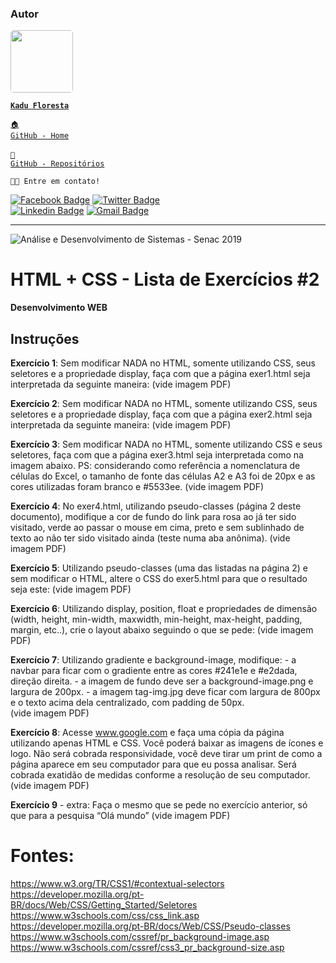 ### Autor

<a href="https://www.linkedin.com/in/kadufloresta/">
 <img style="border-radius: 5px;" src="https://media-exp1.licdn.com/dms/image/C4D03AQFfIeRf3UDQ9Q/profile-displayphoto-shrink_400_400/0?e=1605139200&v=beta&t=vWVjctWELGPrf-DrfqlwmBWjl88lk6ZwKTUJoCIkI_I" width="100px; alt=""/></b>
 
 <code><b>Kadu Floresta</b></code></a>
 
 <code><a href="https://github.com/KaduFloresta" title="HomeGit">🏠 GitHub - Home</a><br></code><br>
 <code><a href="https://github.com/KaduFloresta?tab=repositories" title="RepoGit">📂 GitHub - Repositórios</a><br></code>

<code>👋🏽 Entre em contato!</code>

[![Facebook Badge](https://img.shields.io/badge/-Kadu_Floresta-lightblue?style=flat-square&logo=Facebook&logoColor=white&link=https://https://www.facebook.com/kadu.floresta)](https://www.facebook.com/kadu.floresta)
[![Twitter Badge](https://img.shields.io/badge/-@kadu_kururu-1ca0f1?style=flat-square&labelColor=1ca0f1&logo=twitter&logoColor=white&link=https://twitter.com/kadu_kururu)](https://twitter.com/kadu_kururu)
<br>
[![Linkedin Badge](https://img.shields.io/badge/-Kadu_Floresta-blue?style=flat-square&logo=Linkedin&logoColor=white&link=https://www.linkedin.com/in/kadufloresta/)](https://www.linkedin.com/in/kadufloresta/)
[![Gmail Badge](https://img.shields.io/badge/-cefloresta1@gmail.com-c14438?style=flat-square&logo=Gmail&logoColor=white&link=mailto:cefloresta1@gmail.com)](mailto:cefloresta1@gmail.com)
 
---
![Análise e Desenvolvimento de Sistemas - Senac 2019](https://www.liveondemand.com.br/wp-content/uploads/2019/05/logo-SENAC.png)
# HTML + CSS - Lista de Exercícios #2

**Desenvolvimento WEB**

## Instruções
**Exercício 1**: Sem modificar NADA no HTML, somente utilizando CSS, seus seletores e a propriedade display, faça com que a página exer1.html seja interpretada da seguinte maneira:
(vide imagem PDF)
 
**Exercício 2**: Sem modificar NADA no HTML, somente utilizando CSS, seus seletores e a propriedade display, faça com que a página exer2.html seja interpretada da seguinte maneira:
(vide imagem PDF)
 
**Exercício 3**: Sem modificar NADA no HTML, somente utilizando CSS e seus seletores, faça com que a página exer3.html seja interpretada como na imagem abaixo. PS: considerando como referência a nomenclatura de células do Excel, o tamanho de fonte das células A2 e A3 foi de 20px e as cores utilizadas foram branco e #5533ee.
(vide imagem PDF)
 
**Exercício 4**: No exer4.html, utilizando pseudo-classes (página 2 deste documento), modifique a cor de fundo do link para rosa ao já ter sido visitado, verde ao passar o mouse em cima, preto e sem sublinhado de texto ao não ter sido visitado ainda (teste numa aba anônima).
(vide imagem PDF)
 
**Exercício 5**: Utilizando pseudo-classes (uma das listadas na página 2) e sem modificar o HTML, altere o CSS do exer5.html para que o resultado seja este:
(vide imagem PDF)
 
**Exercício 6**:  Utilizando display, position, float e propriedades de dimensão (width, height, min-width, maxwidth, min-height, max-height, padding, margin, etc..), crie o layout abaixo seguindo o que se pede: 
(vide imagem PDF) 
 
**Exercício 7**: Utilizando gradiente e background-image, modifique: - a navbar para ficar com o gradiente entre as cores #241e1e e #e2dada, direção direita. - a imagem de fundo deve ser a background-image.png e largura de 200px. - a imagem tag-img.jpg deve ficar com largura de 800px e o texto acima dela centralizado, com padding de 50px.  
(vide imagem PDF)
 
**Exercício 8**: Acesse www.google.com e faça uma cópia da página utilizando apenas HTML e CSS. Você poderá baixar as imagens de ícones e logo. Não será cobrada responsividade, você deve tirar um print de como a página aparece em seu computador para que eu possa analisar. Será cobrada exatidão de medidas conforme a resolução de seu computador.  
(vide imagem PDF)
 
**Exercício 9** - extra: 
Faça o mesmo que se pede no exercício anterior, só que para a pesquisa “Olá mundo” 
(vide imagem PDF)
 
 
 
# Fontes:
https://www.w3.org/TR/CSS1/#contextual-selectors  
https://developer.mozilla.org/pt-BR/docs/Web/CSS/Getting_Started/Seletores  
https://www.w3schools.com/css/css_link.asp  
https://developer.mozilla.org/pt-BR/docs/Web/CSS/Pseudo-classes  
https://www.w3schools.com/cssref/pr_background-image.asp  
https://www.w3schools.com/cssref/css3_pr_background-size.asp 
